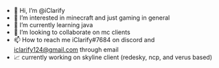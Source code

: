 - 👋 Hi, I’m @iClarify
- 👀 I’m interested in minecraft and just gaming in general
- 🌱 I’m currently learning java
- 💞️ I’m looking to collaborate on mc clients
- 📫 How to reach me iClarify#7684 on discord and iclarify124@gmail.com through email
- 📈 currently working on skyline client (redesky, ncp, and verus based)
